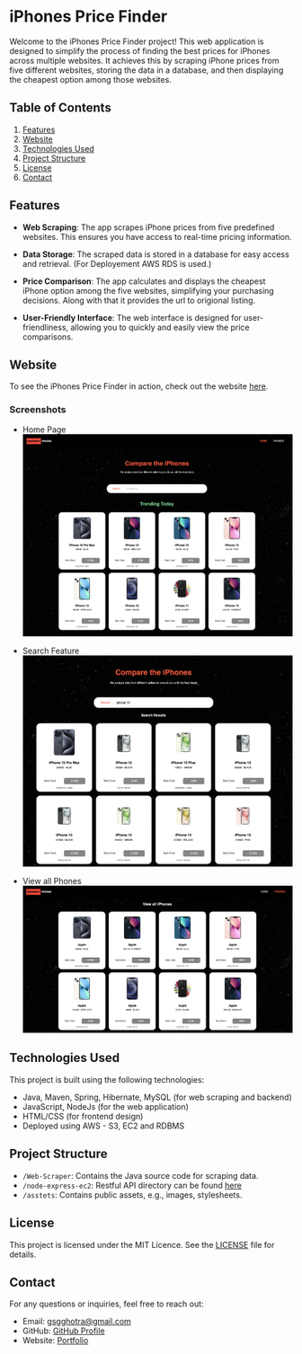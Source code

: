 # iPhones Price Finder


Welcome to the iPhones Price Finder project! This web application is designed to simplify the process of finding the best prices for iPhones across multiple websites. It achieves this by scraping iPhone prices from five different websites, storing the data in a database, and then displaying the cheapest option among those websites. 

## Table of Contents

1. [Features](#features)
2. [Website](#website)
3. [Technologies Used](#technologies-used)
4. [Project Structure](#project-structure)
5. [License](#license)
6. [Contact](#contact)


## Features

- **Web Scraping**: The app scrapes iPhone prices from five predefined websites. This ensures you have access to real-time pricing information.

- **Data Storage**: The scraped data is stored in a database for easy access and retrieval. (For Deployement AWS RDS is used.)

- **Price Comparison**: The app calculates and displays the cheapest iPhone option among the five websites, simplifying your purchasing decisions. Along with that it provides the url to origional listing.

- **User-Friendly Interface**: The web interface is designed for user-friendliness, allowing you to quickly and easily view the price comparisons.

## Website

To see the iPhones Price Finder in action, check out the website [here](https://bit.ly/pricescrape).

### Screenshots

- Home Page
![Screenshot of Home Page](assets/img/screenshots/Screenshot-home.png)

- Search Feature
![Screenshot of Search Feature](assets/img/screenshots/Screenshot-search.png)

- View all Phones
![ScreenShot of Viewall Page](assets/img/screenshots/ScreenshotViewall.png)


## Technologies Used

This project is built using the following technologies:

- Java, Maven, Spring, Hibernate, MySQL (for web scraping and backend)
- JavaScript, NodeJs (for the web application)
- HTML/CSS (for frontend design)
- Deployed using AWS - S3, EC2 and RDBMS 

## Project Structure

- `/Web-Scraper`: Contains the Java source code for scraping data.
- `/node-express-ec2`: Restful API directory can be found [here](https://github.com/gsgghotra/)
- `/asstets`: Contains public assets, e.g., images, stylesheets.


## License

This project is licensed under the MIT Licence. See the [LICENSE](LICENSE) file for details.

## Contact

For any questions or inquiries, feel free to reach out:

- Email: gsgghotra@gmail.com
- GitHub: [GitHub Profile](https://github.com/gsgghotra/)
- Website: [Portfolio](https://gsgghotra.github.io/bootstrap-portfolio/)


